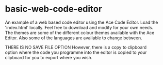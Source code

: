 # basic-web-code-editor

An example of a web based code editor using the Ace Code Editor.
Load the 'index.html' locally.
Feel free to download and modify for your own needs.
The themes are some of the different colour themes available with the Ace Editor.
Also some of the languages are available to change between.

THERE IS NO SAVE FILE OPTION
However, there is a copy to clipboard option where the code you programme into the editor is copied to your clipboard for you to export where you wish.
